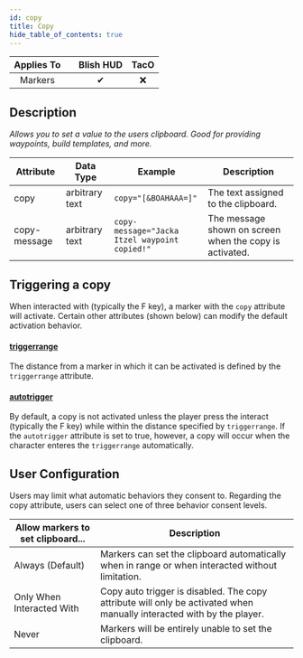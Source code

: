 ```yaml
---
id: copy
title: Copy
hide_table_of_contents: true
---
```


| Applies To | | Blish HUD | TacO |
|-|-|-|-|
| <center>Markers</center> | | <center>✔</center> | <center>❌</center> |

## Description

*Allows you to set a value to the users clipboard.  Good for providing waypoints, build templates, and more.*

| Attribute | Data Type | Example | Description |
|-|-|-|-|
| copy | arbitrary text | `copy="[&BOAHAAA=]"` | The text assigned to the clipboard. |
| copy-message | arbitrary text | `copy-message="Jacka Itzel waypoint copied!"` | The message shown on screen when the copy is activated. |

## Triggering a copy

When interacted with (typically the F key), a marker with the `copy` attribute will activate.  Certain other attributes (shown below) can modify the default activation behavior.

#### [triggerrange](triggerrange)

The distance from a marker in which it can be activated is defined by the `triggerrange` attribute.

#### [autotrigger](autotrigger)

By default, a copy is not activated unless the player press the interact (typically the F key) while within the distance specified by `triggerrange`.  If the `autotrigger` attribute is set to true, however, a copy will occur when the character enteres the `triggerrange` automatically.

## User Configuration

Users may limit what automatic behaviors they consent to.  Regarding the copy attribute, users can select one of three behavior consent levels.

| Allow markers to set clipboard... | Description |
|-|-|
| Always (Default) | Markers can set the clipboard automatically when in range or when interacted without limitation. |
| Only When Interacted With | Copy auto trigger is disabled.  The copy attribute will only be activated when manually interacted with by the player. |
| Never | Markers will be entirely unable to set the clipboard. |
